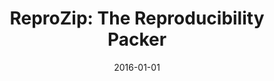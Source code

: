 ---
title: 'ReproZip: The Reproducibility Packer'
collection: publications
permalink: /publication/2016-reprozip-the-reproducibility-packer
excerpt: ''
date: 2016-01-01
venue: 'Journal of Open Source Software (<b>JOSS</b>)'
paperurl: ''
authors: 'R. Rampin, F. Chirigati, D. Shasha, J. Freire, and V. Steeves'
paper: 'http://dx.doi.org/10.21105/joss.00107'
---